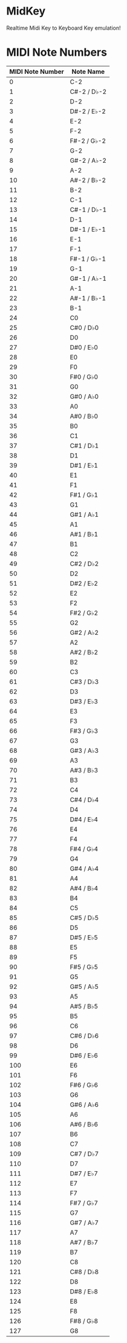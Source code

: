 # MidKey
Realtime Midi Key to Keyboard Key emulation!

# MIDI Note Numbers

| MIDI Note Number | Note Name |
|------------------|-----------|
| 0                | C-2      |
| 1                | C#-2 / D♭-2 |
| 2                | D-2      |
| 3                | D#-2 / E♭-2 |
| 4                | E-2      |
| 5                | F-2      |
| 6                | F#-2 / G♭-2 |
| 7                | G-2      |
| 8                | G#-2 / A♭-2 |
| 9                | A-2      |
| 10               | A#-2 / B♭-2 |
| 11               | B-2      |
| 12               | C-1      |
| 13               | C#-1 / D♭-1 |
| 14               | D-1      |
| 15               | D#-1 / E♭-1 |
| 16               | E-1      |
| 17               | F-1      |
| 18               | F#-1 / G♭-1 |
| 19               | G-1      |
| 20               | G#-1 / A♭-1 |
| 21               | A-1      |
| 22               | A#-1 / B♭-1 |
| 23               | B-1      |
| 24               | C0       |
| 25               | C#0 / D♭0 |
| 26               | D0       |
| 27               | D#0 / E♭0 |
| 28               | E0       |
| 29               | F0       |
| 30               | F#0 / G♭0 |
| 31               | G0       |
| 32               | G#0 / A♭0 |
| 33               | A0       |
| 34               | A#0 / B♭0 |
| 35               | B0       |
| 36               | C1       |
| 37               | C#1 / D♭1 |
| 38               | D1       |
| 39               | D#1 / E♭1 |
| 40               | E1       |
| 41               | F1       |
| 42               | F#1 / G♭1 |
| 43               | G1       |
| 44               | G#1 / A♭1 |
| 45               | A1       |
| 46               | A#1 / B♭1 |
| 47               | B1       |
| 48               | C2       |
| 49               | C#2 / D♭2 |
| 50               | D2       |
| 51               | D#2 / E♭2 |
| 52               | E2       |
| 53               | F2       |
| 54               | F#2 / G♭2 |
| 55               | G2       |
| 56               | G#2 / A♭2 |
| 57               | A2       |
| 58               | A#2 / B♭2 |
| 59               | B2       |
| 60               | C3       |
| 61               | C#3 / D♭3 |
| 62               | D3       |
| 63               | D#3 / E♭3 |
| 64               | E3       |
| 65               | F3       |
| 66               | F#3 / G♭3 |
| 67               | G3       |
| 68               | G#3 / A♭3 |
| 69               | A3       |
| 70               | A#3 / B♭3 |
| 71               | B3       |
| 72               | C4       |
| 73               | C#4 / D♭4 |
| 74               | D4       |
| 75               | D#4 / E♭4 |
| 76               | E4       |
| 77               | F4       |
| 78               | F#4 / G♭4 |
| 79               | G4       |
| 80               | G#4 / A♭4 |
| 81               | A4       |
| 82               | A#4 / B♭4 |
| 83               | B4       |
| 84               | C5       |
| 85               | C#5 / D♭5 |
| 86               | D5       |
| 87               | D#5 / E♭5 |
| 88               | E5       |
| 89               | F5       |
| 90               | F#5 / G♭5 |
| 91               | G5       |
| 92               | G#5 / A♭5 |
| 93               | A5       |
| 94               | A#5 / B♭5 |
| 95               | B5       |
| 96               | C6       |
| 97               | C#6 / D♭6 |
| 98               | D6       |
| 99               | D#6 / E♭6 |
| 100              | E6       |
| 101              | F6       |
| 102              | F#6 / G♭6 |
| 103              | G6       |
| 104              | G#6 / A♭6 |
| 105              | A6       |
| 106              | A#6 / B♭6 |
| 107              | B6       |
| 108              | C7       |
| 109              | C#7 / D♭7 |
| 110              | D7       |
| 111              | D#7 / E♭7 |
| 112              | E7       |
| 113              | F7       |
| 114              | F#7 / G♭7 |
| 115              | G7       |
| 116              | G#7 / A♭7 |
| 117              | A7       |
| 118              | A#7 / B♭7 |
| 119              | B7       |
| 120              | C8       |
| 121              | C#8 / D♭8 |
| 122              | D8       |
| 123              | D#8 / E♭8 |
| 124              | E8       |
| 125              | F8       |
| 126              | F#8 / G♭8 |
| 127              | G8       |
